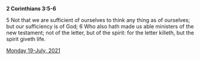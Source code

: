 **2 Corinthians 3:5-6**

5 Not that we are sufficient of ourselves to think any thing as of ourselves; but our sufficiency is of God; 6 Who also hath made us able ministers of the new testament; not of the letter, but of the spirit: for the letter killeth, but the spirit giveth life.

[Monday 19-July, 2021](https://t.me/s/daily_scripture)
